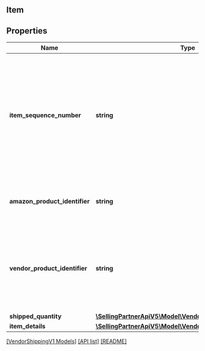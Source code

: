 ## Item

## Properties

Name | Type | Description | Notes
------------ | ------------- | ------------- | -------------
**item_sequence_number** | **string** | Item sequence number for the item. The first item will be 001, the second 002, and so on. This number is used as a reference to refer to this item from the carton or pallet level. |
**amazon_product_identifier** | **string** | Buyer Standard Identification Number (ASIN) of an item. | [optional]
**vendor_product_identifier** | **string** | The vendor selected product identification of the item. Should be the same as was sent in the purchase order. | [optional]
**shipped_quantity** | [**\SellingPartnerApiV5\Model\VendorShippingV1\ItemQuantity**](ItemQuantity.md) |  |
**item_details** | [**\SellingPartnerApiV5\Model\VendorShippingV1\ItemDetails**](ItemDetails.md) |  | [optional]

[[VendorShippingV1 Models]](../) [[API list]](../../Api) [[README]](../../../README.md)
